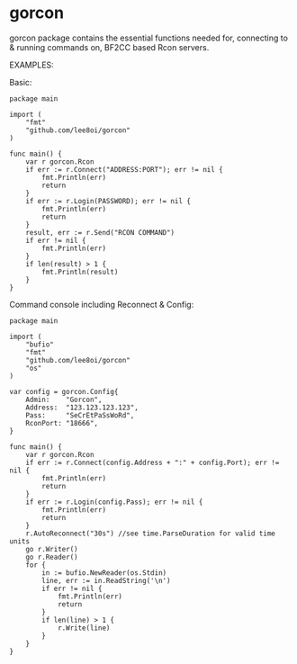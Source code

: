 gorcon
======

gorcon package contains the essential functions needed for, connecting to &
running commands on, BF2CC based Rcon servers.

EXAMPLES:

Basic:

	package main
	
	import (
		"fmt"
		"github.com/lee8oi/gorcon"
	)
	
	func main() {
		var r gorcon.Rcon
		if err := r.Connect("ADDRESS:PORT"); err != nil {
			fmt.Println(err)
			return
		}
		if err := r.Login(PASSWORD); err != nil {
			fmt.Println(err)
			return
		}
		result, err := r.Send("RCON COMMAND")
		if err != nil {
			fmt.Println(err)
		}
		if len(result) > 1 {
			fmt.Println(result)
		}
	}

Command console including Reconnect & Config:

	package main
	
	import (
		"bufio"
		"fmt"
		"github.com/lee8oi/gorcon"
		"os"
	)
	
	var config = gorcon.Config{
		Admin:    "Gorcon",
		Address:  "123.123.123.123",
		Pass:     "SeCrEtPaSsWoRd",
		RconPort: "18666",
	}
	
	func main() {
		var r gorcon.Rcon
		if err := r.Connect(config.Address + ":" + config.Port); err != nil {
			fmt.Println(err)
			return
		}
		if err := r.Login(config.Pass); err != nil {
			fmt.Println(err)
			return
		}
		r.AutoReconnect("30s") //see time.ParseDuration for valid time units
		go r.Writer()
		go r.Reader()
		for {
			in := bufio.NewReader(os.Stdin)
			line, err := in.ReadString('\n')
			if err != nil {
				fmt.Println(err)
				return
			}
			if len(line) > 1 {
				r.Write(line)
			}
		}
	}